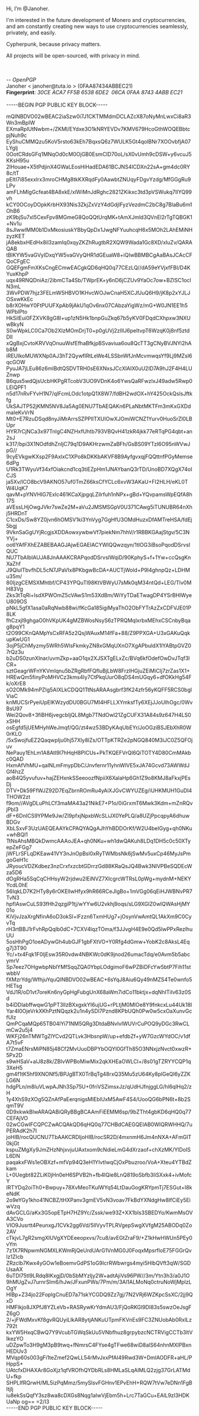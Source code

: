 Hi, I’m @Janoher.

  I'm interested in the future development of Monero and cryptocurrencies, and am constantly creating new ways to use cryptocurrencies seamlessly, privately, and easily.
  
  Cypherpunk, because privacy matters.

  All projects will be open-sourced, with privacy in mind.

<!---
Janoher/Janoher is a ✨ special ✨ repository because its `README.md` (this file) appears on your GitHub profile.
You can click the Preview link to take a look at your changes.
--->


<br />
<br />
-- <em>OpenPGP</em>
<br />
Janoher < janoher@tuta.io > (0FAA87434ABBEC21)
<br />
<strong>Fingerprint</strong>: <em>30CE ACA7 FF5B 6538 6DE2  06CA 0FAA 8743 4ABB EC21</em>
<br /><br />
-----BEGIN PGP PUBLIC KEY BLOCK-----

mQINBDVO02wBEAC2iaSzw0i7J1CKTMMdmDCLAZcX87oNyMnLwxCi8aR3Wn3mBpIW
EXmaRplUtNwbm+/ZKMl/EYdxe3O1kNRYEVDv7KMV679HcoGthWOQEBbtcpjNuh9c
EyShuCMMQzu5KoV5rsto63kEh7BqxsQ6z7WULK5Gt4qolBNr7XOOvbfjA07LYglj
0OotCRdsGFq1MNqOd0cM0OjGB0EsmCID70oL/sX0vUmh9cDSW+y6vcuJ5KKsH95u
2lHouae+X5tPdjinX4GWaLEosHiHadEDA61BCJNS4lCDXn22sA+gm4dc0RY8c/tT
pEltI7i85exxlrx3mroCHMg8tkKXRqdFy0AawbtZNUqyFDgvYzdg/MfGGgRu9LPv
amFLhMlgGcfeat4BA8xkE/xlWiMnJdRghc2821ZKikxc3td3pVSWukq7IIYQ99vh
kCY0OCoyDOpkKrbHX93Nis3ZkjZxVzY4dGdjlFyzVezdmC2bC8g7BlaBu6m1OhB6
zK9bjSu7xI5CexFpv8MGmeG8QoQQtUrqMK+tAmXJmld3QVnEl2rTgTQBGK1+Nv1u
8sJIwwlMM0b1DxMkosiuskYBbyQpDx1JwgNFYuuhcqH6x5MOh2LAhEMiNHzyzKET
jA8ekbxHEdHx8il3zamIq0xqyZKZhRugtbR2XQW9Wada1Gc8XD/xIuZv/QARAQAB
tBlKYW5vaGVyIDxqYW5vaGVyQHR1dGEuaW8+iQIwBBMBCgAaBAsJCAcCFQoCFgEC
GQEFgmFmXKsCngECmwEACgkQD6qHQ0q77CEzLQ//dA59eYVjxfFBI/D4KYuxKhpP
uqx49RNQDniAz/2ibmCTa4Sb/TWprEK+y6nD6jCZUv9YaOc7ow+BZISC1oclN3mL
3WvPDW7hjz3FELmW5HBVO1KHvcWOJwCnaH5XCJfJuQ6H9/jK8p2xYJLJOSxwKkEc
b8rXOHwY0FtPUUFXpAb9jAkU1qOv6nx07CAbzaYigWz/mG+W0JN1EE1h5WPbIPto
HkSilEui0FZXVK8gG8l+up1zN5Hk1bnpGuZkq67b5yKV0FDqdCXhpxw3NXUwBkyN
S0wWpkLC0Ca7Ob2XIzMOmDrjT0+p0gUVj2zIllJ6peItvpT6WzqK0j8nf5ztdDlI
xQgBxjCvtoKRVVqOnuuWsfEfhaBfkjpBSvaviua6ou8QcTT3gCNyBVJNYi2hAb8M
iREUIkoMUWXNp0AJ3hT2QywfIRtLeWe4LSSbnWfJnMcvmwqsYf9Lj9MZsI6qcGOW
PyuJA7jLEu86z6mIBdtQSDVTRH0sE6XNxsJCcXlAIX0uU2ID7A9hJ2F4H4LUZnwp
B6qus5wdQjsUcbHKPgRTcobV3UO9VDnK4o6YwsQaRFwzlxJ49adw5Rwp0LElQPF1
n5d17nRvFYvH1N7/qlFcmLOdc1otpQ1X8W7/fdBH2wdOX+hY425OckQslsJftkfg
UkSAJTP52jKMN5NV8Ja5Ag0ENU7TbAEQAKn6PLaNbtMKTFm3mKxGXDdmaIeKvVrN
Mt0+E7RzuDSqd8nyJiMrArrsSZPPlITXUIOwXJOmiWCNZ1Yurv0HuoSrZl0LBUpr
HYR7rCjNCa3x97TnlgC4NZHxfUhtb793VBQvH41zkR4jkk77eRTqPG4qbt+an2sJ
k317/bpi3X1NOdfdhZnIjC79q1D9AKHrzwmZaBFh/GsBS09YTzI6O95nWVwJpG//
9cyEVkgwKXsp2F9AxlxC1XPo8kDKKbAKVF8B9AyfgvxqjFQQttnfPGyMemse6dPg
U1Rk3TWyuVf34xfOiakcnd1cq3tiEZpHm1JNAYbanQ3rTD/UnoBD7XQgX74oICJS
ja5Xv/ICO8bcV9AKNO57uf0TmZ66ksCfYCLc6xvW3AKaU+FI2HLH/eKL0TW4UqK7
qavM+pYNVHIG7Exlc461KCaXjpgqLZilrfuh1nNPx+gBd+YQvpamsWpEQfA8h17S
aVEssLHjOwgJVkr7swZe2M+aVu2JMSMSGpV0U371CAwg5iTUNUBR64nXhj5HRDnT
C1cxDs/Sw8YZ0jvn6hOMSV1ki3YnVyg7GgHfU3OMdHuzxDfAMTreHSA/fdEj5bgj
9VknSaGgUYjRcgjsXDDAowxywbwVf7piekNm7hhV/r1RBBKGAajStgv/5C3NYVj+
ootIYAfFXhEZABEBAAGJAjwEGAEIACYWIQQwzqyn/1tlOG3iBsoPqodDSrvsIQUC
NU7TbAIbIAUJA8JnAAAKCRAPqodDSrvsIWqiD/90KphyS+f+1Yw+ccQsgKnXaZhf
J9QlulTbvfhDL5cN7JPaVIx8PKbgwBcDA+AUCTjWold+P9I4ghnpQz+LDHMu35m/
80IjzgCEMSXMhtbf/CP43YPQuTl98KtVBWyU7sMk0qM34ntQd+LEG/Tlv0MH83Vg
Zks3tTqRi+IsdXPWOmZ5cVAwS1m53XdBm/WiYyTDaETwagDP4YSrBHIWyeU809OS
pNkL5gfX1asa0aRqNwb88wi/fKcGa185igiMyaThO2ObFYTrAzZxCDFVJE01P8LK
fhCzxjl9ghgaO0hVKpUK4gMZBWosNsyS6zTPRQMqlxrbxMEhxCSCnbyBqag8pqY1
t2O99CKnQAMpYsCxRFA5z2QsjWAuxM14fFa+88/Z9PPXGA+U3xGAKuQqkupKwUG1
3ojP5jChMyzmy5WRh5WlsFkmkyZN8xGMqUXnO7XgAPbuldX1lYABtpGVZ07rQz3u
b2uDS0zunXlnar/uvmZkp+aaO1qx2XJSXTgELxZc/BVq6kfOdefOwDvJTqf3lCR+
sztGeagrWFnYKVmlqnu5bZRgRbfFQfluBjLbW8FrzIHGjuZEiMiClj7zrZas1X1+
HREwQm5finyPoMHVCz3kms4Iy7CtPkqUurO8qDS4mUGqy6+dfOKkHg54Fk/oXrE8
sO2OMk94mPZIg5AIXLkCDQQ1TtNsARAAsgbrf3fK24zfr56yKQFF5RCS0bglViaC
knMUCSrPyeiUpElKWzydDU0BGU7MI4HFLLXYmksfTy6XEjJJoUIhOgc/0WvBsU97
Wei2Qov8+3fiBH6jvegcbIjQL8Mgb7TNdOwl21ZgCUFX31A84s9z647H4LS0xSHH
osEgfd5jUEMHyhWeJmqf/QG/zt4wz53BDyKAqUbEYr/JoOGziBSJEbXhR0W0rKLO
/5xSwojfuEZ2QaqwpIju0hj57Xly8lZs/OTTpKTRZe2pNGQ840M3iJC0Z5QFOjuv
NePauy1EhLm1A8AtI9l7hHqH8PICUs+PkTKQEFVrQl6QiTOTY4D80CmMAkbc0QAD
HxmAfVhMU+qaINLmFmypDbC/Jnvfernr11yhnWlVE5xJA74Gcvd73AWWdJGf4hzZ
aoB4Q5yvufuv+hajZEHxnkSSeeoozfNpiiX6XalaHp6Gh1Z9o8KMJ8aFkxjPEsDj
DTV+Dk59FfWJZ92D7EqZbrnROmRu4yAiXJGvCWYUZEg/iUHKMUH1GuDI4THOW2zt
f9om//AVgDLuPhLCf3maMA43a21NikE7+P1o/0iGrxmT6Mwk3Kdm+mZnRQvjPbl3
dF+6DnICS9YPMe9Jw/Zl9pfxjNpxbWcSLiJX0YePLQ/a8UZjPpcqpyA6dhuwBDGv
XbLSxvF3UzUAEQEAAYkCPAQYAQgAJhYhBDDOrKf/W2U4beIGyg+qh0NKu+whBQI1
TtNsAhsMBQkDwmcAAAoJEA+qh0NKu+wh1dwQAKuh8LDq1DH5c0c50XTyepZeFGg7
jWFLrSFLqDKEaw41VY3nJnOpBsl0xRyTWMbsNk6jSwMv5uxCp46MyJsPmgoGeH1c
JRyoucVDZKdbez3nzCrxfxzcbtGDrrzGd88KRaQsJQ4Bwk3NlVPBeSQDEcWza5D6
dOgRHa5SqCqCHHsyW2rjdwu2lEiNVZ7XIcgrcWTRsL0pWg+mydnM+NEKYYcdL0hE
56IqkLD7K2HTy8y6rOKEllwHfyx9hR66RCeJIgBo+1mVGg06qEiHJWBNvPR7TvN3
hpfIAswCuLS93fHh2qzgiP1tj/wYYw6U2vkhj9oqs/sLG9XGIZ0wIQWAsHjMY01o
KiVjvJzaXrgNfinA6oD3okSl+lFzzn6TxmHUg7+jOsynVwAmtQL1AkXm9C0CyvTq
rH3rtBBJ1rFvhRpQqIb0dC+7CXV4lqzTOma/f3JJvgH4E9e0Qd5lwPPxRezlhuUU
5osHhPgO1oeADywGh4ubGJF1gbFXtVO+Y0Rfg4dGmw+YobK2c8AksL4Eqg7j3T90
Yc/+tx4Fqk1F0ljEsw35R0vdw4NBKWc0dK9jnod26umacTdq/e0Avm5b5abcymrV
Sp7eez7OHgwbpNblYMfSqqZQA0YbpLOdgimoF6wPZBiDFcYw5btP7Fih11stwbbV
fXMzrYdg/WfhjuYquQINBDVO02wBEAC+6sYqJ8Aiu6Qy49nMZS4Te0wnfo5HETsg
VdJ1R/oD1vt7oreKn6nyGpHgFubgUnX68aWm7idCo11bktjx+dqNhITiIv63z0Sd
b4iDDlabffwqwG1pPT3llzBXxgxkYI6ujUG+rPLtjM0MlOe8Y9fnkcxLu44Uk18I
Yar4I0OjeVrkXKhPztNQqzk2u1n4ySDl7Pznd8KPbUQh0Pw0w5cxOaXunvGcfUlz
QmPCqaMQp65TB04lYi71NM5QRg3DtdaBNvlvlWUVrCuPOQ9yDGc3RwCLmCw2u5j4
WKFj26nTMWTgZlYCvd2QTLvk3HbsnpW/up+efdbZf+yW7GzcWYdOC/v1dfA7t5vF
t7ZmaENrsMiPN85j48Cf2MvUuoDBPYbOQYl0GfTh85O3NNxjzNvct0xwzR+5Px2D
s9wHSaV+alJ8z8k/ZBIvWPBoMiwMix2qkXHEaOWLCl+/8s01gTZRYYCQP1q3XeH5
gm4f1tK5hf9XNONf5/BPJgBTX0TrBqTg48rxQ35Mu5zU64Ky8plGeQl6yZZKLG6N
hdgPLn/m8luVLwpAJNh3Sp75U+0friVSZimsxJz/qUdHJfnjggLG/hl6qlHq2/zH
1y4XhS9zXOg5QZnAfPaEerqnigsMlEblUxM5AwF4S4/UooQG6bPN6t+8b2SqmT9V
0D9xkwkBlwARAQABiQRyBBgBCAAmFiEEMM6sp/9bZTht4gbKD6qHQ0q77CEFAjVO
02wCGwIFCQPCZwACQAkQD6qHQ0q77CHBdCAEGQEIAB0WIQRWHHQ/7uPERAdK2h7I
joHIB/rocQUCNU7TbAAKCRDIjoHIB/rocSR2D/4mxnmH6Jm4nNXA+AFmGlT0kjGt
kspuZMgXy9JmZHzNhjxvjuUAxtxom9cNdieLmG4dXrzaof+chXzMK/YlDoISL6DN
paqakxFWs1eOBXzf+mfVp94Q3eH1YIvtIwqCjOxPbuzroo/VoA+Xteu4YTBdZkam
L+0Uegbt82ZLiK0jHn0eH6SPVB2h+fb4IQie8LnQ819oSbfb3IiSXxk4+ivMofcY
IRTYDq2oiTh0+Bwpuy+78XvMeoTKulWYq54LtDauGogKRYpmTj7ESGut+I8keNdK
2o9eYGy1kho41NCBZ/tHXPanv3gmEV5vN3voav7FkBdYXNdgHw8IfCiEy5EiwVzq
dAvGCLG/aKx3G5opETpH7HZ9Yc/Zssk/we93Z+XX1bIs3SBEDYo/KwmMsOVA3CVo
VIO9Jusrtt4PeunxgJ1CVk2gg6Vd/5IlVyvTPLRVgepSwgXVfgM25ABODq0Zo2AV
cTkjvL7gR2smgXlUVgXYDEeeopxvs/7cu8/avEGtZraF9/+Z1kHwHWUn5PEy0vYm
7z1X7RNpwmNGMXLKWmRjQeUrdUArG1VnMG0J0FoqxMpsrfIoE75FGGrQvlz1ZIcb
ZRzclb7Kwx4yGOw1eBoemvGdPS1oG9IcrRWbwrgs4myi5HlbQVft3qW/SGDUsaAX
6uTDl75tl9LRdq8IKxgjD/0bSbMYzljy2W+adtAjiVs96PW//3m/Ytn3h3/a0J1O
9hMUgZvJ7urnrSIm6/hJw/JFxunPWs/7Pm/m/3Al1ALMoNq0ctruNoWjMplzLOgY
HIBp+Z34jo22FoplgCnuED7a71skYCGDQ9Zz7gj/7N2VRj6WZKpcSsXC/2jj9QxD
HMFlkjo8JXPfJ8YZLeVb+RASRywKrYdmAU3/FjQoRKGl9DI83s5swzOeJsgFZ6gO
2/+jFWdMxvKf8gvRQUyiLlkAR8ytjANKuUTpmFKVnEs9FC3ZNUobAb0RxlLz792t
kxYW5HxqCBwQ7Y9VcubTGWqSkUu5VNbfhuz8grpybzcNCTRVigCCTb3ltVIkezYO
uDZpwTo3H9gM3pB9twq+fNmrsC4FYse4gTFwe68wiD8alS64nhnMXIPBxnHEDUv3
MVqp60s003gFi1teZmef2QwLL54rMvJxxPfAl49Rwd3W+DmlAODFR+aHL/PHppS+
UAtcfxDHAXAr8GoXjz1qfVROfhQYDbRLs8HMLaSLqAIMLQ2zjg37GrLATMdU+fkp
SHPLIfRQrwH/ML5izPqMmz/5mySlsvFGHnv1EPvEhH+RQW7tVw7eDNn1FgBItjIj
iu8ekSsQqfY3sz8wa8cDXGs8Nqg1aIwVjEbm5h+Lrc7TaGCu+EAlL9zl3HDKUaNp
og==
=2/I3
<br />
-----END PGP PUBLIC KEY BLOCK-----
